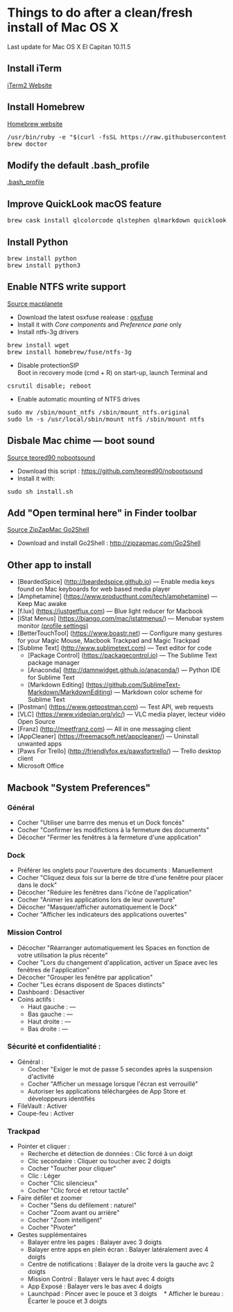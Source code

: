 # Things to do after a clean/fresh install of Mac OS X
Last update for Mac OS X El Capitan 10.11.5

## Install iTerm 
[iTerm2 Website](https://iterm2.com)

## Install Homebrew 
[Homebrew website](https://brew.sh)
<pre>
/usr/bin/ruby -e "$(curl -fsSL https://raw.githubusercontent.com/Homebrew/install/master/install)"
brew doctor
</pre>

## Modify the default .bash_profile
[.bash_profile](https://github.com/SylvainCecchetto/Notes-guides-tutorials-and-other-tips/blob/master/Mac/.bash_profile)

## Improve QuickLook macOS feature
<pre>
brew cask install qlcolorcode qlstephen qlmarkdown quicklook-json quicklook-csv betterzipql qlimagesize qlvideo
</pre>

## Install Python
<pre>
brew install python
brew install python3
</pre>

## Enable NTFS write support
[Source macplanete](http://www.macplanete.com/tutoriels/18685/ntfs-el-capitan-activer)
* Download the latest osxfuse realease : [osxfuse](https://github.com/osxfuse/osxfuse/releases)
* Install it with _Core components_ and _Preference pane_ only
* Install ntfs-3g drivers
<pre>
brew install wget
brew install homebrew/fuse/ntfs-3g
</pre>
* Disable protectionSIP  
Boot in recovery mode (cmd + R) on start-up, launch Terminal and
<pre>
csrutil disable; reboot
</pre>
* Enable automatic mounting of NTFS drives
<pre>
sudo mv /sbin/mount_ntfs /sbin/mount_ntfs.original
sudo ln -s /usr/local/sbin/mount_ntfs /sbin/mount_ntfs
</pre>

## Disbale Mac chime — boot sound
[Source teored90 nobootsound](https://github.com/teored90/nobootsound)
* Download this script : https://github.com/teored90/nobootsound
* Install it with:
<pre>
sudo sh install.sh
</pre>

## Add "Open terminal here" in Finder toolbar
[Source ZipZapMac Go2Shell](http://zipzapmac.com/Go2Shell)
* Download and install Go2Shell : http://zipzapmac.com/Go2Shell

## Other app to install
* [BeardedSpice] (http://beardedspice.github.io) — Enable media keys found on Mac keyboards for web based media player
* [Amphetamine] (https://www.producthunt.com/tech/amphetamine) — Keep Mac awake
* [f.lux] (https://justgetflux.com) — Blue light reducer for Macbook
* [iStat Menus] (https://bjango.com/mac/istatmenus/) — Menubar system monitor [(profile settings)](https://github.com/SylvainCecchetto/Notes-guides-tutorials-and-other-tips/blob/master/Mac/iStat_Menus_Settings.ismp)
* [BetterTouchTool] (https://www.boastr.net) — Configure many gestures for your Magic Mouse, Macbook Trackpad and Magic Trackpad
* [Sublime Text] (http://www.sublimetext.com) — Text editor for code
    * [Package Control] (https://packagecontrol.io) — The Sublime Text package manager
    * [Anaconda] (http://damnwidget.github.io/anaconda/) — Python IDE for Sublime Text
    * [Markdown Editing] (https://github.com/SublimeText-Markdown/MarkdownEditing) — Markdown color scheme for Sublime Text
* [Postman] (https://www.getpostman.com) — Test API, web requests
* [VLC] (https://www.videolan.org/vlc/) — VLC media player, lecteur vidéo Open Source
* [Franz] (http://meetfranz.com) — All in one messaging client
* [AppCleaner] (https://freemacsoft.net/appcleaner/) — Uninstall unwanted apps
* [Paws For Trello] (http://friendlyfox.es/pawsfortrello/) — Trello desktop client
* Microsoft Office

## Macbook "System Preferences"
### Général
* Cocher "Utiliser une barrre des menus et un Dock foncés"
* Cocher "Confirmer les modifictions à la fermeture des documents"
* Décocher "Fermer les fenêtres à la fermeture d'une application"

### Dock
* Préférer les onglets pour l'ouverture des documents : Manuellement
* Cocher "Cliquez deux fois sur la berre de titre d'une fenêtre pour placer dans le dock"
* Décocher "Réduire les fenêtres dans l'icône de l'application"
* Cocher "Animer les applications lors de leur ouverture"
* Décocher "Masquer/afficher automatiquement le Dock"
* Cocher "Afficher les indicateurs des applications ouvertes"

### Mission Control
* Décocher "Réarranger automatiquement les Spaces en fonction de votre utilisation la plus récente"
* Cocher "Lors du changement d'application, activer un Space avec les fenêtres de l'application"
* Décocher "Grouper les fenêtre par application"
* Cocher "Les écrans disposent de Spaces distincts"
* Dashboard : Désactiver
* Coins actifs :
    * Haut gauche : —
    * Bas gauche : —
    * Haut droite : —
    * Bas droite : —
    
### Sécurité et confidentialité :
* Général :
    * Cocher "Exiger le mot de passe 5 secondes après la suspension d'activité
    * Cocher "Afficher un message lorsque l'écran est verrouillé"
    * Autoriser les applications téléchargées de App Store et développeurs identifiés
* FileVault : Activer
* Coupe-feu : Activer

### Trackpad
* Pointer et cliquer :
    * Recherche et détection de données : Clic forcé à un doigt
    * Clic secondaire : Cliquer ou toucher avec 2 doigts
    * Cocher "Toucher pour cliquer"
    * Clic : Léger
    * Cocher "Clic silencieux"
    * Cocher "Clic forcé et retour tactile"
* Faire défiler et zoomer
    * Cocher "Sens du défilement : naturel"
    * Cocher "Zoom avant ou arrière"
    * Cocher "Zoom intelligent"
    * Cocher "Pivoter"
* Gestes supplémentaires
    * Balayer entre les pages : Balayer avec 3 doigts
    * Balayer entre apps en plein écran : Balayer latéralement avec 4 doigts
    * Centre de notifications : Balayer de la droite vers la gauche avc 2 doigts
    * Mission Control : Balayer vers le haut avec 4 doigts
    * App Exposé : Balayer vers le bas avec 4 doigts
    * Launchpad : Pincer avec le pouce et 3 doigts
    * Afficher le bureau : Écarter le pouce et 3 doigts
